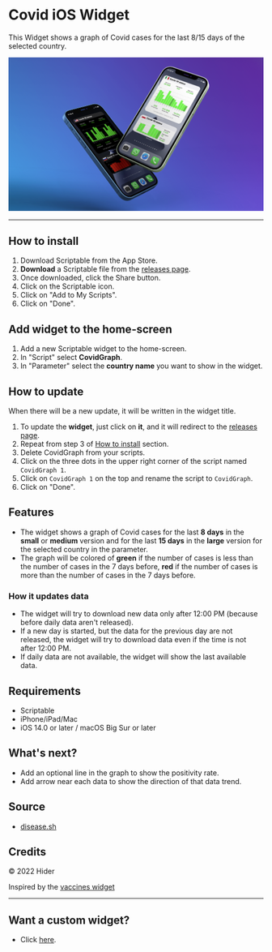 # Covid iOS Widget
This Widget shows a graph of Covid cases for the last 8/15 days of the selected country. <br>

![Widgets Overview](./img/Mockup.png)

___

## How to install
1. Download Scriptable from the App Store.
2. **Download** a Scriptable file from the [releases page](https://github.com/Hider-alt/covid-widget/releases).
3. Once downloaded, click the Share button.
4. Click on the Scriptable icon.
5. Click on "Add to My Scripts".
6. Click on "Done".

## Add widget to the home-screen
1. Add a new Scriptable widget to the home-screen.
2. In "Script" select **CovidGraph**.
3. In "Parameter" select the **country name** you want to show in the widget.

## How to update
When there will be a new update, it will be written in the widget title. <br>

1. To update the **widget**, just click on **it**, and it will redirect to the [releases page](https://github.com/Hider-alt/covid-widget/releases).
2. Repeat from step 3 of [How to install](#how-to-install) section.
3. Delete CovidGraph from your scripts.
4. Click on the three dots in the upper right corner of the script named `CovidGraph 1`.
5. Click on `CovidGraph 1` on the top and rename the script to `CovidGraph`.
6. Click on "Done".

## Features
- The widget shows a graph of Covid cases for the last **8 days** in the **small** or **medium** version and 
for the last **15 days** in the **large** version for the selected country in the parameter.
- The graph will be colored of **green** if the number of cases is less than the number of cases in the 7 days before,
**red** if the number of cases is more than the number of cases in the 7 days before.

### How it updates data
- The widget will try to download new data only after 12:00 PM (because before daily data aren't released).
- If a new day is started, but the data for the previous day are not released, the widget will try to 
download data even if the time is not after 12:00 PM.
- If daily data are not available, the widget will show the last available data.

## Requirements
- Scriptable
- iPhone/iPad/Mac
- iOS 14.0 or later / macOS Big Sur or later

## What's next?
- Add an optional line in the graph to show the positivity rate.
- Add arrow near each data to show the direction of that data trend.

## Source
- [disease.sh](https://disease.sh/docs/?urls.primaryName=version%203.0.0)

## Credits
© 2022 Hider

Inspired by the [vaccines widget](https://github.com/DerLobi/impfdashboard-scriptable-widget)

___

## Want a custom widget?
- Click [here](https://it.fiverr.com/share/P04gAp).
